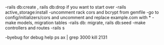 -rails db:create , rails db:drop if you want to start over
-rails active_storage:install
-uncomment rack cors and bcrypt from gemfile
-go to config/initializers/cors and uncomment and replace example.com with *
-make models, migration tables
-rails db: migrate, rails db:seed
-make controllers and routes 
-rails s 

-byebug for debug help 
ps ax |  grep 3000
kill 2131 